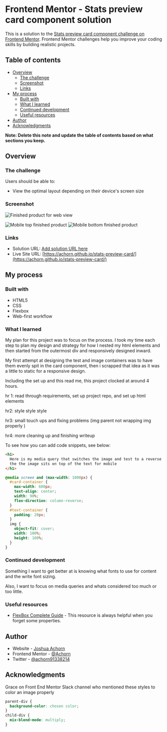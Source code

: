 # Frontend Mentor - Stats preview card component solution

This is a solution to the [Stats preview card component challenge on Frontend Mentor](https://www.frontendmentor.io/challenges/stats-preview-card-component-8JqbgoU62). Frontend Mentor challenges help you improve your coding skills by building realistic projects.

## Table of contents

- [Overview](#overview)
  - [The challenge](#the-challenge)
  - [Screenshot](#screenshot)
  - [Links](#links)
- [My process](#my-process)
  - [Built with](#built-with)
  - [What I learned](#what-i-learned)
  - [Continued development](#continued-development)
  - [Useful resources](#useful-resources)
- [Author](#author)
- [Acknowledgments](#acknowledgments)

**Note: Delete this note and update the table of contents based on what sections you keep.**

## Overview

### The challenge

Users should be able to:

- View the optimal layout depending on their device's screen size

### Screenshot

![Finished product for web view](./images/finished-web-screenshot.png)

![Mobile top finished product](./images/mobile-top-finished.png)
![Mobile bottom finished product](./images/mobile-bottom-finished.png)

### Links

- Solution URL: [Add solution URL here](https://your-solution-url.com)
- Live Site URL: [https://achorn.github.io/stats-preview-card/](https://achorn.github.io/stats-preview-card/)

## My process

### Built with

- HTML5
- CSS
- Flexbox
- Web-first workflow

### What I learned

My plan for this project was to focus on the process. I took my time each step to plan my design and strategy for how I nested my html elements and then started from the outermost div and responsively designed inward.

My first attempt at designing the test and image containers was to have them evenly spit in the card component, then i scrapped that idea as it was a little to static for a responsive design.

Including the set up and this read me, this project clocked at around 4 hours.

hr 1: read through requirements, set up project repo, and set up html elements

hr2: style style style

hr3: small touch ups and fixing problems (img parent not wrapping img properly )

hr4: more cleaning up and finishing writeup

To see how you can add code snippets, see below:

```html
<h1>
  Here is my media query that switches the image and test to a reverse column
  the the image sits on top of the text for mobile
</h1>
```

```css
@media screen and (max-width: 1000px) {
  #card-container {
    max-width: 600px;
    text-align: center;
    width: 90%;
    flex-direction: column-reverse;
  }
  #text-container {
    padding: 20px;
  }
  img {
    object-fit: cover;
    width: 100%;
    height: 100%;
  }
}
```

### Continued development

Something I want to get better at is knowing what fonts to use for content and the write font sizing.

Also, I want to focus on media queries and whats considered too much or too little.

### Useful resources

- [FlexBox Complete Guide](https://css-tricks.com/snippets/css/a-guide-to-flexbox/) - This resource is always helpful when you forget some properties.

## Author

- Website - [Joshua Achorn](https://achorn.github.io/)
- Frontend Mentor - [@Achorn](https://www.frontendmentor.io/profile/Achorn)
- Twitter - [@achorn91338214](https://twitter.com/achorn91338214)

## Acknowledgments

Grace on Front End Mentor Slack channel who mentioned these styles to color an image properly

```css
parent-div {
  background-color: chosen color;
}
child-div {
  mix-blend-mode: multiply;
}
```
